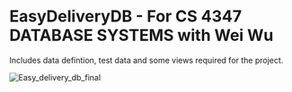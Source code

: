# EasyDeliveryDB - For CS 4347 DATABASE SYSTEMS with Wei Wu
Includes data defintion, test data and some views required for the project.

![Easy_delivery_db_final](https://user-images.githubusercontent.com/42524141/133191930-15783223-5324-47f8-93cf-06a1633d72f0.png)

